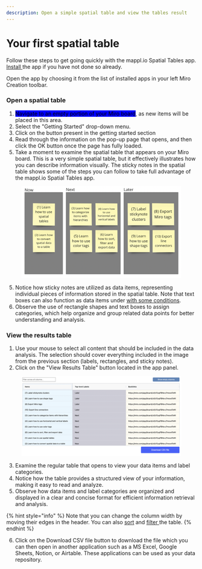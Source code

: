 ```yaml
---
description: Open a simple spatial table and view the tables result
---
```


# Your first spatial table

Follow these steps to get going quickly with the mappl.io Spatial Tables app. [Install ](how-to-install-the-app.md)the app if you have not done so already.

Open the app by choosing it from the list of installed apps in your left Miro Creation toolbar.

### Open a spatial table

1. <mark style="background-color:blue;">Navigate to an empty portion of your Miro board</mark>, as new items will be placed in this area.
2. Select the "Getting Started" drop-down menu.
3. Click on the button present in the getting started section
4. Read through the information on the pop-up page that opens, and then click the OK button once the page has fully loaded.&#x20;
5. Take a moment to examine the spatial table that appears on your Miro board. This is a very simple spatial table, but it effectively illustrates how you can describe information visually. The sticky notes in the spatial table shows some of the steps you can follow to take full advantage of the mappl.io Spatial Tables app.&#x20;

<figure><img src="../.gitbook/assets/GettingStarted_firstspatialtable_01.png" alt=""><figcaption></figcaption></figure>

5. Notice how sticky notes are utilized as data items, representing individual pieces of information stored in the spatial table. Note that text boxes can also function as data items under [with some conditions](../working-with-visual-data/practical-tips.md#working-with-sticky-note-and-text-box-data-items).&#x20;
6. Observe the use of rectangle shapes and text boxes to assign categories, which help organize and group related data points for better understanding and analysis.

### View the results table

1. Use your mouse to select all content that should be included in the data analysis. The selection should cover everything included in the image from the previous section (labels, rectangles, and sticky notes).
2. Click on the "View Results Table" button located in the app panel.

<figure><img src="../.gitbook/assets/GettingStarted_restultstable_01.png" alt=""><figcaption></figcaption></figure>

3. Examine the regular table that opens to view your data items and label categories.
4. Notice how the table provides a structured view of your information, making it easy to read and analyze.
5. Observe how data items and label categories are organized and displayed in a clear and concise format for efficient information retrieval and analysis.

{% hint style="info" %}
Note that you can change the column width by moving their edges in the header. You can also [sort](../results-tables/sort.md) and [filter ](../results-tables/filter.md)the table.
{% endhint %}

6. Click on the Download CSV file button to download the file which you can then open in another application such as a MS Excel, Google Sheets, Notion, or Airtable. These applications can be used as your data repository.
